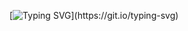 [![Typing SVG](https://readme-typing-svg.demolab.com?font=Fira+Code&duration=4000&pause=1200&color=F7F7F7&background=FFCFC000&center=true&random=false&width=500&lines=Hello%2C+World!;%EC%95%88%EB%85%95%2C+%EC%84%B8%EC%83%81!;%E3%81%93%E3%82%93%E3%81%AB%E3%81%A1%E3%81%AF%E4%B8%96%E7%95%8C%EF%BC%81;Ol%C3%A1+Mundo!;%D0%9F%D1%80%D0%B8%D0%B2%D0%B5%D1%82%2C+%D0%BC%D0%B8%D1%80!;Hej+v%C3%A4rlden!;Bonjour+le+monde!;Hallo+Welt!)](https://git.io/typing-svg)

<!--
**alexavang/alexavang** is a ✨ _special_ ✨ repository because its `README.md` (this file) appears on your GitHub profile.

Here are some ideas to get you started:

- 🔭 I’m currently working on ...
- 🌱 I’m currently learning ...
- 👯 I’m looking to collaborate on ...
- 🤔 I’m looking for help with ...
- 💬 Ask me about ...
- 📫 How to reach me: ...
- 😄 Pronouns: ...
- ⚡ Fun fact: ...
-->
